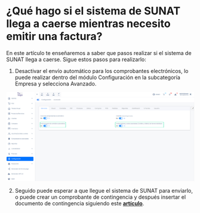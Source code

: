 # ¿Qué hago si el sistema de SUNAT llega a caerse mientras necesito emitir una factura?

En este artículo te enseñaremos a saber que pasos realizar si el sistema de SUNAT llega a caerse. Sigue estos pasos para realizarlo:

1. Desactivar el envío automático para los comprobantes electrónicos, lo puede realizar dentro del módulo Configuración en la subcategoría Empresa y selecciona Avanzado.

![Alt text](img/guicontingenc1.jpg)

2. Seguido puede esperar a que llegue el sistema de SUNAT para enviarlo, o puede crear un comprobante de contingencia y después insertar el documento de contingencia siguiendo este **[artículo](https://fastura.github.io/documentacion/ventas/Comprobantes-de-Contingencia)**.
